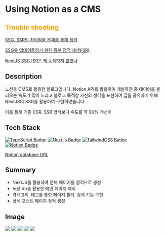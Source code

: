 # Using Notion as a CMS

<h2 style="color:orange">Trouble shooting</h2>

[SSG, SSR의 차이점을 문제를 통해 정리](https://choiblog.tistory.com/2).

[SSG를 업데이트하기 위한 증분 정적 재생(ISR)](https://choiblog.tistory.com/28).

[NextJS SSG ISR은 왜 동작하지 않았나](https://choiblog.tistory.com/68)

## Description

노션을 CMS로 활용한 블로그입니다.
Notion API를 활용하여 개발하던 중 데이터를 불러오는 속도가 많이 느리고 블로그 목적상 자신의 생각을 표현하여 글을 공유하기 위해 NextJS의 SSG를 활용하여 구현하였습니다.

이를 통해 기존 CSR, SSR 방식보다 속도를 약 90% 개선하

## Tech Stack

[![TypeScript Badge](https://img.shields.io/badge/Typescript-235A97?style=flat-square&logo=Typescript&logoColor=white)](https://www.typescriptlang.org/) [![Next.js Badge](https://img.shields.io/badge/Next.js-000000?style=flat-square&logo=next.js&logoColor=white)](https://nextjs.org/) [![TailwindCSS Badge](https://img.shields.io/badge/Tailwind_CSS-06B6D4?style=flat-square&logo=tailwindcss&logoColor=white)](https://tailwindcss.com/) [![Notion Badge](https://img.shields.io/badge/Notion_API-000000?style=flat-square&logo=notion&logoColor=white)](https://www.notion.so/)

[Notion database URL](https://choisdev.notion.site/5531dde37ce34dc5a28b3f5b49497563?v=16000545c24c43e2ad046f1022678903)

## Summary

- NextJS를 활용하여 전체 페이지를 정적으로 생성
- 노션 db를 활용한 메인 페이지 제작
- 카테고리, 태그를 통한 페이지 필터, 검색 기능 구현
- 상세 포스트 페이지 정적 생성

## Image

<image src=public/images/notion_db.png />
<image src=public/images/blog_main.png />
<image src=public/images/posts_main.png />
<image src=public/images/search_main.png />
<image src=public/images/post_detail.png />
